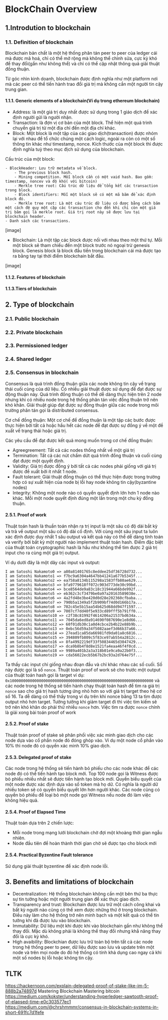 # BlockChain Overview

## 1.Introdution to blockchain

### 1.1. Definition of blockchain

Blockchain bản chất là một hệ thống phân tán peer to peer của ledger cái mà được mã hoá, chỉ có thể mở rộng mà không thể chỉnh sửa, cực kỳ khó để thay đổi(gần như không thể) và chỉ có thể cập nhật thông quả giải thuật đồng thuận. 

Từ góc nhìn kinh doanh, blockchain được định nghĩa như một platform nơi mà các peer có thể tiến hành trao đổi giá trị mà không cần một người tin cậy trung gian. 

#### 1.1.1. Generic elements of a blockchain(Ví dụ trong ethereum blockchain)

- Address: là một giá trị duy nhất được sử dụng trong 1 giáo dịch để xác định người gửi là người nhận.
- Transaction: là đợn vị cơ bản của một block. Thể hiện một quá trình chuyền giá trị từ một địa chỉ đến một địa chỉ khác.
- Block: Một block là một tập của các giao dịch(transaction) được nhóm lại với nhau để tổ chức chúng một cách logic, ngoài ra còn có một số thông tin khác như timestamp, nonce. Kích thước của một block thì được định nghĩa tuỳ theo mục địch sử dụng của blockchain. 

Cấu trúc của một block:

    - BlockHeader: Lưu trữ metadata về block. 
        - The previous block hash.
        - Mining competition. Mỗi block cần có một vaid hash. Bao gồm: timestamp, noncev và độ khó( với bitcoin)
        - Merkle tree root: Cấu trúc dữ liệu để tổng kết các transaction trong block.
        - Block identifiers: Mỗi một block sẽ có một mã băm để xác định block đó.
        - Merkle tree root: Là một cáu trúc dữ liệu có được bằng cách băm một cách đệ quy một cặp các transaction cho đến khi chỉ còn một giá trị băm gọi là merkle root. Giá trị root này sẽ được lưu tại blockchain header. 
    - Danh sách các transactions.

[image]

- Blockchain: Là một tập các block được nối với nhau theo một thứ tự. Mỗi một block sẽ tham chiếu đến một block trước nó ngoại trừ genesis block. Genesis block là block đầu tiền trong blockchain cái mà được tạo ra bằng tay tại thời điểm blockchain bắt đầu.

[image]

#### 1.1.2. Features of blockchain

#### 1.1.3.Tiers of blockchain

## 2. Type of blockchain

### 2.1. Public blockchain

### 2.2. Private blockchain

### 2.3. Permissioned ledger

### 2.4. Shared ledger

### 2.5. Consensus in blockchain

Consensus là quá trình đồng thuận giữa các node không tin cậy về trạng thái cuối cùng của dữ liệu. Có nhiều giải thuật được sử dụng để đạt được sự động thuận này. Quá trình đồng thuận có thể dễ dàng thực hiện trên 2 node nhưng khi có nhiều node trong hệ thống phân tán việc đồng thuận trở nên khó khăn. Giải thuật giúp đạt được sự đồng thuận giữa các node trong môi trường phân tán gọi là distributed consensus.

Cơ chế đồng thuận: Một cơ chế để đồng thuận là một tập các bước được thực hiện bởi tất cả hoặc hầu hết các node để đạt được sự đồng ý về một đề xuất về trạng thái hoặc giá trị. 

Các yêu cầu để đạt được kết quả mong muốn trong cơ chế đồng thuận:
- Agreegreement: Tất cả các nodes thống nhất về một giá trị
- Termination: Tất cả các nút chấm dứt quá trình đồng thuận và cuối cùng đạt được một quyết định.
- Validity: Giá trị được đồng ý bởi tất cả các nodes phải giống với giá trị được đề xuất bởi ít nhất 1 node.
- Fault tolerant: Giải thuật đồng thuận có thể thực hiện được trong trường hợp có sự xuất hiện của node bị lỗi hay node không tin cậy(byzantine nodes)
- Integrity: Không một node nào có quyển quyết định lớn hơn 1 node nào khác. Mỗi một node quyết định đúng một lần trong một chu kỳ đồng thuận.

#### 2.5.1. Proof of work

Thuật toán hash là thuần toán nhận ra trị input là một sâu có độ dài bắt kỳ và trả về output một sâu có độ dài cố định. Với cùng một sâu ịnput ta luôn xác định được duy nhất 1 sâu output và kết quả này có thể dễ dàng tính toán và verify bởi bất kỳ một người nào implement thuật toán hash. Điểm đặc biệt của thuật toán cryptographic hash là hầu như không thể tìm được 2 giá trị input cho ra cùng một giá trị output. 

Ví dụ dưới đây là một dãy các input và output:

```
I am Satoshi Nakamoto0 => a80a81401765c8eddee25df36728d732...
I am Satoshi Nakamoto1 => f7bc9a6304a4647bb41241a677b5345f...
I am Satoshi Nakamoto2 => ea758a8134b115298a1583ffb80ae629...
I am Satoshi Nakamoto3 => bfa9779618ff072c903d773de30c99bd...
I am Satoshi Nakamoto4 => bce8564de9a83c18c31944a66bde992f...
I am Satoshi Nakamoto5 => eb362c3cf3479be0a97a20163589038e...
I am Satoshi Nakamoto6 => 4a2fd48e3be420d0d28e202360cfbaba...
I am Satoshi Nakamoto7 => 790b5a1349a5f2b909bf74d0d166b17a...
I am Satoshi Nakamoto8 => 702c45e5b15aa54b625d68dd947f1597...
I am Satoshi Nakamoto9 => 7007cf7dd40f5e933cd89fff5b791ff0...
I am Satoshi Nakamoto10 => c2f38c81992f4614206a21537bd634a...
I am Satoshi Nakamoto11 => 7045da6ed8a914690f087690e1e8d66...
I am Satoshi Nakamoto12 => 60f01db30c1a0d4cbce2b4b22e88b9b...
I am Satoshi Nakamoto13 => 0ebc56d59a34f5082aaef3d66b37a66...
I am Satoshi Nakamoto14 => 27ead1ca85da66981fd9da01a8c6816...
I am Satoshi Nakamoto15 => 394809fb809c5f83ce97ab554a2812c...
I am Satoshi Nakamoto16 => 8fa4992219df33f50834465d3047429...
I am Satoshi Nakamoto17 => dca9b8b4f8d8e1521fa4eaa46f4f0cd...
I am Satoshi Nakamoto18 => 9989a401b2a3a318b01e9ca9a22b0f3...
I am Satoshi Nakamoto19 => cda56022ecb5b67b2bc93a2d764e75f...

```

Ta thấy các input chỉ giống nhau đoạn đầu và chỉ khác nhau các số cuối. Số này được gọi là số `nonce`. Thuật toán proof of work sẽ cho trước một output của thuật toán hash gọi là target ví dụ: `0x1000000000000000000000000000000000000000000000000000000000000000` và các node trong hệ thống sẽ tiến hành chạy thuật toán hash để tìm ra giá trị `nonce` sao cho giá trị hash tương ứng nhỏ hơn so với giá trị target theo hệ cơ số 16. Ta dễ dàng có thể thấy trong ví dụ trên khi nonce băng 13 ta tìm được output nhỏ hơn target. Tưởng tưởng khi giảm target đi thì việc tìm kiếm sẽ trở nên khó khăn do phải thử nhiều `nonce` hơn. Việc tìm ra được `nonce` chính là giải xong bài toán proof of work

#### 2.5.2. Proof of stake

Thuật toán proof of stake sẽ phân phối việc xác minh giao dịch cho các node dựa vào cổ phần node đó đóng ghóp vào. Ví dụ một node cổ phần vào 10% thì node đó có quyền xác minh 10% giao dịch.  

#### 2.5.3. Delegated proof of stake

Các node trong hệ thống sẽ tiến hành bỏ phiếu cho các node khác để các node đó có thể tiến hành tạo block mới. Top 100 node gọi là Witness được bỏ phiếu nhiều nhất sẽ được tiền hành tạo block mới. Quyền biểu quyết của một node được xác định dựa vào số token mà họ dữ. Có nghĩa là người dữ nhiều token sẽ có quyền biểu quyết lớn hơn người khác. Các node cũng có quyền bỏ phiếu để loại bỏ một node gọi Witness nếu node đó làm việc không hiệu quả. 

#### 2.5.4. Proof of Elapsed Time

Thuật toán dựa trên 2 chiến lược:
- Mỗi node trong mạng lưới blockchain chờ đợi một khoảng thời gian ngẫu nhiên.
- Node đầu tiên để hoàn thành thời gian chờ sẽ được tạo cho block mới

#### 2.5.4. Practical Byzentine Fault tolerance

Sử dụng giải thuật byzentine để xác định node lỗi.

## 3. Benefits and limitations of blockchain

- Decentralization: Hệ thống blockchain không cần một bên thứ ba thực sự tin tưởng hoặc một người trung gian để xác thực giao dịch. 
- Transparency and trust: Blockchain được lưu trữ một cách công khai và bất kỳ người nào cũng có thể xem được những thứ ở trong blockchain. Điều này làm cho hệ thống trở nên minh bạch và một kết quả có thể tin tưởng khi đã được lưu vào blockchain. 
- Immutability: Dữ liệu một khi được khi vào blockchain gần như không thể thay đổi. Mặc dù không phải là không thể thay đổi nhưng khẳ năng thay đổi là cực kỳ khó. 
- High avaibility: Blockchian được lưu trữ toàn bộ trên tất cả các node trong hệ thống peer to peer, dữ liệu được sao lưu và update trên một node và trên mọi node do đó hệ thống có tính khả dụng cao ngay cả khi một số nodes bị lỗi hoặc không tin cậy. 



## TLTK

https://hackernoon.com/explain-delegated-proof-of-stake-like-im-5-888b2a74897d
Mastering Blockchain
Mastering bitcoin
https://medium.com/kokster/understanding-hyperledger-sawtooth-proof-of-elapsed-time-e0c303577ec1
https://medium.com/@chrshmmmr/consensus-in-blockchain-systems-in-short-691fc7d1fefe